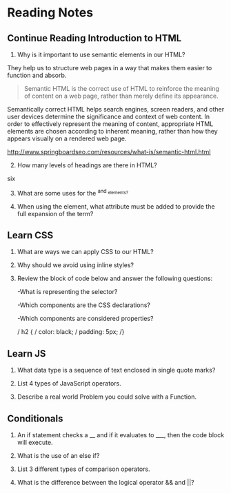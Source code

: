 # Reading Notes

## Continue Reading Introduction to HTML

1. Why is it important to use semantic elements in our HTML?

They help us to structure web pages in a way that makes them easier to function and absorb. 

>Semantic HTML is the correct use of HTML to reinforce the meaning of content on a web page, rather than merely define its appearance.

Semantically correct HTML helps search engines, screen readers, and other user devices determine the significance and context of web content. In order to effectively represent the meaning of content, appropriate HTML elements are chosen according to inherent meaning, rather than how they appears visually on a rendered web page.

http://www.springboardseo.com/resources/what-is/semantic-html.html

2. How many levels of headings are there in HTML?

six

3. What are some uses for the <sup> and <sub> elements?


4. When using the <abbr> element, what attribute must be added to provide the full expansion of the term?


## Learn CSS 

1. What are ways we can apply CSS to our HTML?


2. Why should we avoid using inline styles?


3. Review the block of code below and answer the following questions:

    -What is representing the selector?


    -Which components are the CSS declarations?


    -Which components are considered properties?

    /  h2 {
    / color: black;
    / padding: 5px;
    /}


  ## Learn JS  
    
1. What data type is a sequence of text enclosed in single quote marks?



2. List 4 types of JavaScript operators.



3. Describe a real world Problem you could solve with a Function.



## Conditionals

1. An if statement checks a __ and if it evaluates to ___, then the code block will execute.



2. What is the use of an else if?



3. List 3 different types of comparison operators.



4. What is the difference between the logical operator && and ||?